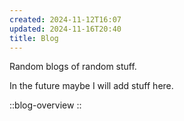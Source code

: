 ```yaml
---
created: 2024-11-12T16:07
updated: 2024-11-16T20:40
title: Blog
---
```


Random blogs of random stuff.

In the future maybe I will add stuff here.

::blog-overview
::
